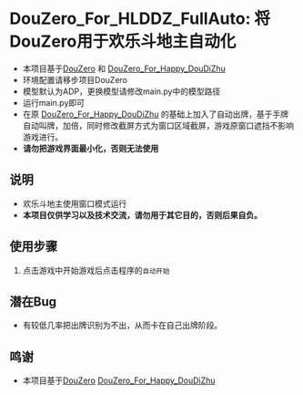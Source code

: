 # DouZero_For_HLDDZ_FullAuto: 将DouZero用于欢乐斗地主自动化
*   本项目基于[DouZero](https://github.com/kwai/DouZero) 和  [DouZero_For_Happy_DouDiZhu](https://github.com/tianqiraf/DouZero_For_HappyDouDiZhu) 
*   环境配置请移步项目DouZero
*   模型默认为ADP，更换模型请修改main.py中的模型路径
*   运行main.py即可
*   在原 [DouZero_For_Happy_DouDiZhu](https://github.com/tianqiraf/DouZero_For_HappyDouDiZhu) 的基础上加入了自动出牌，基于手牌自动叫牌，加倍，同时修改截屏方式为窗口区域截屏，游戏原窗口遮挡不影响游戏进行。
*   **请勿把游戏界面最小化，否则无法使用**

## 说明
*   欢乐斗地主使用窗口模式运行
*   **本项目仅供学习以及技术交流，请勿用于其它目的，否则后果自负。**

## 使用步骤
1. 点击游戏中开始游戏后点击程序的`自动开始`

## 潜在Bug
*   有较低几率把出牌识别为不出，从而卡在自己出牌阶段。


## 鸣谢
*   本项目基于[DouZero](https://github.com/kwai/DouZero)  [DouZero_For_Happy_DouDiZhu](https://github.com/tianqiraf/DouZero_For_HappyDouDiZhu) 
